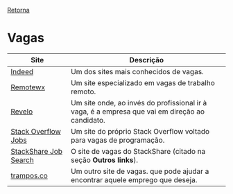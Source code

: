 [Retorna](../README.md)

# Vagas

| Site                                                  | Descrição                                                                                      |
| ----------------------------------------------------- | ---------------------------------------------------------------------------------------------- |
| [Indeed](https://br.indeed.com/)                      | Um dos sites mais conhecidos de vagas.                                                         |
| [Remotewx](https://remotewx.com/)                     | Um site especializado em vagas de trabalho remoto.                                             |
| [Revelo](https://www.revelo.com.br/)                  | Um site onde, ao invés do profissional ir à vaga, é a empresa que vai em direção ao candidato. |
| [Stack Overflow Jobs](https://stackoverflow.com/jobs) | Um site do próprio Stack Overflow voltado para vagas de programação.                           |
| [StackShare Job Search](https://stackshare.io/jobs)   | O site de vagas do StackShare (citado na seção **Outros links**).                              |
| [trampos.co](https://trampos.co/)                     | Um outro site de vagas. que pode ajudar a encontrar aquele emprego que deseja.                 |